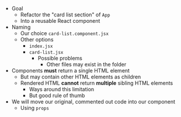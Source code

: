- Goal
	- Refactor the "card list section" of `App`
	- Into a reusable React component
- Naming
	- Our choice `card-list.component.jsx`
	- Other options
		- `index.jsx` 
		- `card-list.jsx`
			- Possible problems
				- Other files may exist in the folder
- Components **must** return a single HTML element
	- But may contain other HTML elements as children
	- Rendered HTML **cannot** return **multiple**  sibling HTML elements
		- Ways around this limitation
		- But good rule of thumb
- We will move our original, commented out code into our component
	- Using `props`